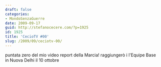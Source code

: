 ```yaml
---
draft: false
categories:
- MondoSenzaGuerre
date: 2009-09-17
guid: http://stefanocecere.com/?p=1925
id: 1925
title: 'CecioTV #00'
slug: /2009/09/ceciotv-00/
---
```


puntata zero del mio video report della Marcia! raggiungerò i l'Equipe Base in Nuova Delhi il 10 ottobre